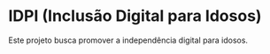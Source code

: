 # IDPI (Inclusão Digital para Idosos)
Este projeto busca promover a independência digital para idosos.
